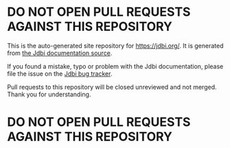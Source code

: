 # DO NOT OPEN PULL REQUESTS AGAINST THIS REPOSITORY

This is the auto-generated site repository for https://jdbi.org/. It is generated from [the Jdbi documentation source](https://github.com/jdbi/jdbi/tree/master/docs).

If you found a mistake, typo or problem with the Jdbi documentation, please file the issue on the [Jdbi bug tracker](https://github.com/jdbi/jdbi/issues).

Pull requests to this repository will be closed unreviewed and not merged. Thank you for understanding.

# DO NOT OPEN PULL REQUESTS AGAINST THIS REPOSITORY
